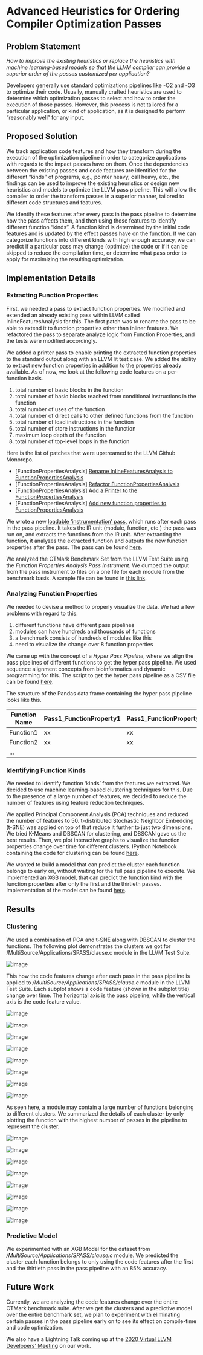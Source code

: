# Advanced Heuristics for Ordering Compiler Optimization Passes

## Problem Statement

_How to improve the existing heuristics or replace the heuristics with machine learning-based models so that the LLVM compiler can provide a superior order of the passes customized per application?_

Developers generally use standard optimizations pipelines like -O2 and -O3 to optimize their code. Usually, manually crafted heuristics are used to determine which optimization passes to select and how to order the execution of those passes. However, this process is not tailored for a particular application, or kind of application, as it is designed to perform “reasonably well” for any input.

## Proposed Solution

We track application code features and how they transform during the execution of the optimization pipeline in order to categorize applications with regards to the impact passes have on them. Once the dependencies between the existing passes and code features are identified for the different “kinds” of programs, e.g., pointer heavy, call heavy, etc., the findings can be used to improve the existing heuristics or design new heuristics and models to optimize the LLVM pass pipeline. This will allow the compiler to order the transform passes in a superior manner, tailored to different code structures and features. 

We identify these features after every pass in the pass pipeline to determine how the pass affects them, and then using those features to identify different function “kinds”. A function kind is determined by the initial code features and is updated by the effect passes have on the function. If we can categorize functions into different kinds with high enough accuracy, we can predict if a particular pass may change (optimize) the code or if it can be skipped to reduce the compilation time, or determine what pass order to apply for maximizing the resulting optimization.

## Implementation Details

### Extracting Function Properties

First, we needed a pass to extract function properties. We modified and extended an already existing pass within LLVM called InlineFeaturesAnalysis for this. 
The first patch was to rename the pass to be able to extend it to function properties other than inliner features. We refactored the pass to separate analyze logic from Function Properties, and the tests were modified accordingly.

We added a printer pass to enable printing the extracted function properties to the standard output along with an LLVM lit test case. We added the ability to extract new function properties in addition to the properties already available. As of now, we look at the following code features on a per-function basis.

1. total number of basic blocks in the function
2. total number of basic blocks reached from conditional instructions in the function
3. total number of uses of the function 
4. total number of direct calls to other defined functions from the function
5. total number of load instructions in the function 
6. total number of store instructions in the function 
7. maximum loop depth of the function
8. total number of top-level loops in the function

Here is the list of patches that were upstreamed to the LLVM Github Monorepo. 

- [FunctionPropertiesAnalysis] [Rename InlineFeaturesAnalysis to  FunctionPropertiesAnalysis](https://reviews.llvm.org/D82044)
- [FunctionPropertiesAnalysis] [Refactor FunctionPropertiesAnalysis](https://reviews.llvm.org/D82044)
- [FunctionPropertiesAnalysis] [Add a Printer to the FunctionPropertiesAnalysis](https://reviews.llvm.org/D82523)
- [FunctionPropertiesAnalysis] [Add new function properties to FunctionPropertiesAnalysis](https://reviews.llvm.org/D82283)

We wrote a new [loadable ‘instrumentation’ pass](https://github.com/tarinduj/Google-Summer-of-Code-2020/blob/master/FunctionPropertiesAnalysisPassInstrument.cpp), which runs after each pass in the pass pipeline. It takes the IR unit (module, function, etc.) the pass was run on, and extracts the functions from the IR unit.  After extracting the function, it analyzes the extracted function and outputs the new function properties after the pass. The pass can be found [here](https://github.com/tarinduj/Google-Summer-of-Code-2020/blob/master/FunctionPropertiesAnalysisPassInstrument.cpp).

We analyzed the CTMark Benchmark Set from the LLVM Test Suite using the _Function Properties Analysis Pass Instrument_. We dumped the output from the pass instrument to files on a one file for each module from the benchmark basis. A sample file can be found in [this link](https://github.com/tarinduj/Google-Summer-of-Code-2020/blob/master/SPASS_clause.c.txt).

### Analyzing Function Properties

We needed to devise a method to properly visualize the data. We had a few problems with regard to this. 

1. different functions have different pass pipelines
1. modules can have hundreds and thousands of functions
1. a benchmark consists of hundreds of modules like this
1. need to visualize the change over 8 function properties

We came up with the concept of a _Hyper Pass Pipeline_, where we align the pass pipelines of different functions to get the hyper pass pipeline. We used sequence alignment concepts from bioinformatics and dynamic programming for this. The script to get the hyper pass pipeline as a CSV file can be found [here](https://github.com/tarinduj/Google-Summer-of-Code-2020/blob/master/getHPP.py). 

The structure of the Pandas data frame containing the hyper pass pipeline looks like this.

Function Name | Pass1_FunctionProperty1 | Pass1_FunctionProperty2 | … | Pass1_FunctionPropertyM | … |  … | PassN_FunctionPropertyM
------------ | -------------| -------------| -------------| -------------| -------------| -------------| -------------
Function1| xx | xx || xx ||| xx
Function2| xx | xx || xx ||| xx
...|||||||

### Identifying Function Kinds

We needed to identify function ‘kinds’ from the features we extracted. We decided to use machine learning-based clustering techniques for this. Due to the presence of a  large number of features, we decided to reduce the number of features using feature reduction techniques. 

We applied Principal Component Analysis (PCA) techniques and reduced the number of features to 50. t-distributed Stochastic Neighbor Embedding (t-SNE) was applied on top of that reduce it further to just two dimensions. We tried K-Means and DBSCAN for clustering, and DBSCAN gave us the best results. Then, we plot interactive graphs to visualize the function properties change over time for different clusters. IPython Notebook containing the code for clustering can be found [here](https://github.com/tarinduj/Google-Summer-of-Code-2020/blob/master/Clustering.ipynb).

We wanted to build a model that can predict the cluster each function belongs to early on, without waiting for the full pass pipeline to execute. We implemented an XGB model, that can predict the function kind with the function properties after only the first and the thirtieth passes. Implementation of the model can be found [here](https://github.com/tarinduj/Google-Summer-of-Code-2020/blob/master/Clustering%2BModel.ipynb).

## Results
### Clustering
We used a combination of PCA and t-SNE along with DBSCAN to cluster the functions. The following plot demonstrates the clusters we got for /MultiSource/Applications/SPASS/clause.c module in the LLVM Test Suite.

![Image](https://github.com/tarinduj/Google-Summer-of-Code-2020/blob/master/Images/DBSCAN.png)

This how the code features change after each pass in the pass pipeline is applied to _/MultiSource/Applications/SPASS/clause.c_ module in the LLVM Test Suite. Each subplot shows a code feature (shown in the subplot title) change over time. The horizontal axis is the pass pipeline, while the vertical axis is the code feature value.

![Image](https://github.com/tarinduj/Google-Summer-of-Code-2020/blob/master/Images/Cluttered1.png)

![Image](https://github.com/tarinduj/Google-Summer-of-Code-2020/blob/master/Images/Cluttered2.png)

![Image](https://github.com/tarinduj/Google-Summer-of-Code-2020/blob/master/Images/Cluttered3.png)

![Image](https://github.com/tarinduj/Google-Summer-of-Code-2020/blob/master/Images/Cluttered4.png)

![Image](https://github.com/tarinduj/Google-Summer-of-Code-2020/blob/master/Images/Cluttered5.png)

![Image](https://github.com/tarinduj/Google-Summer-of-Code-2020/blob/master/Images/Cluttered6.png)

![Image](https://github.com/tarinduj/Google-Summer-of-Code-2020/blob/master/Images/Cluttered7.png)

![Image](https://github.com/tarinduj/Google-Summer-of-Code-2020/blob/master/Images/Cluttered8.png)

As seen here, a module may contain a large number of functions belonging to different clusters. We summarized the details of each cluster by only plotting the function with the highest number of passes in the pipeline to represent the cluster.

![Image](https://github.com/tarinduj/Google-Summer-of-Code-2020/blob/master/Images/Image4.png)

![Image](https://github.com/tarinduj/Google-Summer-of-Code-2020/blob/master/Images/Image8.png)

![Image](https://github.com/tarinduj/Google-Summer-of-Code-2020/blob/master/Images/Image1.png)

![Image](https://github.com/tarinduj/Google-Summer-of-Code-2020/blob/master/Images/Image3.png)

![Image](https://github.com/tarinduj/Google-Summer-of-Code-2020/blob/master/Images/Image5.png)

![Image](https://github.com/tarinduj/Google-Summer-of-Code-2020/blob/master/Images/Image6.png)

![Image](https://github.com/tarinduj/Google-Summer-of-Code-2020/blob/master/Images/Image7.png)

![Image](https://github.com/tarinduj/Google-Summer-of-Code-2020/blob/master/Images/Image8.png)

### Predictive Model

We experimented with an XGB Model for the dataset from _/MultiSource/Applications/SPASS/clause.c_ module.  We predicted the cluster each function belongs to only using the code features after the first and the thirtieth pass in the pass pipeline with an 85% accuracy.

## Future Work

Currently, we are analyzing the code features change over the entire CTMark benchmark suite. After we get the clusters and a predictive model over the entire benchmark set, we plan to experiment with eliminating certain passes in the pass pipeline early on to see its effect on compile-time and code optimization. 

We also have a Lightning Talk coming up at the [2020 Virtual LLVM Developers' Meeting](https://llvm.org/devmtg/2020-09/) on our work.
